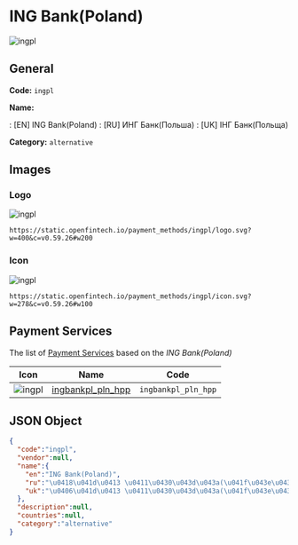 
# ING Bank(Poland) 
![ingpl](https://static.openfintech.io/payment_methods/ingpl/logo.svg?w=400&c=v0.59.26#w200)  

## General 
**Code:** `ingpl` 
 
**Name:** 
 
:	[EN] ING Bank(Poland) 
:	[RU] ИНГ Банк(Польша) 
:	[UK] ІНГ Банк(Польща) 
 
**Category:** `alternative` 
 

## Images 

### Logo 
![ingpl](https://static.openfintech.io/payment_methods/ingpl/logo.svg?w=400&c=v0.59.26#w200)  

```
https://static.openfintech.io/payment_methods/ingpl/logo.svg?w=400&c=v0.59.26#w200
```  

### Icon 
![ingpl](https://static.openfintech.io/payment_methods/ingpl/icon.svg?w=278&c=v0.59.26#w100)  

```
https://static.openfintech.io/payment_methods/ingpl/icon.svg?w=278&c=v0.59.26#w100
```  

## Payment Services 
 
The list of [Payment Services](#) based on the _ING Bank(Poland)_ 

|Icon|Name|Code| 
|:---:|:---:|:---:| 
|![ingpl](https://static.openfintech.io/payment_methods/ingpl/icon.svg?w=278&c=v0.59.26#w100) |[ingbankpl_pln_hpp](#)|`ingbankpl_pln_hpp`| 
 

## JSON Object 

```json
{
  "code":"ingpl",
  "vendor":null,
  "name":{
    "en":"ING Bank(Poland)",
    "ru":"\u0418\u041d\u0413 \u0411\u0430\u043d\u043a(\u041f\u043e\u043b\u044c\u0448\u0430)",
    "uk":"\u0406\u041d\u0413 \u0411\u0430\u043d\u043a(\u041f\u043e\u043b\u044c\u0449\u0430)"
  },
  "description":null,
  "countries":null,
  "category":"alternative"
}
```  
